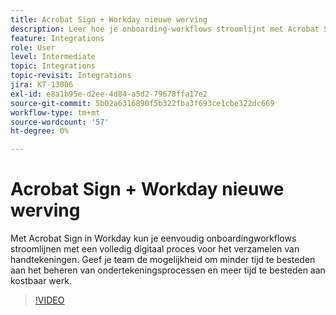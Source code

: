 ```yaml
---
title: Acrobat Sign + Workday nieuwe werving
description: Leer hoe je onboarding-workflows stroomlijnt met Acrobat Sign + Workday
feature: Integrations
role: User
level: Intermediate
topic: Integrations
topic-revisit: Integrations
jira: KT-13006
exl-id: e8a1b95e-d2ee-4d84-a5d2-79678ffa17e2
source-git-commit: 5b02a6316890f5b322fba3f693ce1cbe322dc669
workflow-type: tm+mt
source-wordcount: '57'
ht-degree: 0%

---
```


# Acrobat Sign + Workday nieuwe werving

Met Acrobat Sign in Workday kun je eenvoudig onboardingworkflows stroomlijnen met een volledig digitaal proces voor het verzamelen van handtekeningen. Geef je team de mogelijkheid om minder tijd te besteden aan het beheren van ondertekeningsprocessen en meer tijd te besteden aan kostbaar werk.

>[!VIDEO](https://video.tv.adobe.com/v/3418984?quality=12&learn=on&hidetitle=true)